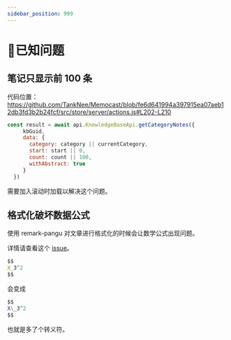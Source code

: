 ```yaml
---
sidebar_position: 999
---
```


# 🚦已知问题

## 笔记只显示前 100 条

代码位置：https://github.com/TankNee/Memocast/blob/fe6d641994a397915ea07aeb12db3fd3b2b24fcf/src/store/server/actions.js#L202-L210

```js
const result = await api.KnowledgeBaseApi.getCategoryNotes({
     kbGuid,
     data: {
       category: category || currentCategory,
       start: start || 0,
       count: count || 100,
       withAbstract: true
     }
  })
```

需要加入滚动时加载以解决这个问题。

## 格式化破坏数据公式

使用 remark-pangu 对文章进行格式化的时候会让数学公式出现问题。

详情请查看这个 [issue](https://github.com/VincentBel/remark-pangu/issues/26)。

```mathematica
$$
X_3^2
$$
```

会变成

```mathematica
$$
X\_3^2
$$
```

也就是多了个转义符。

